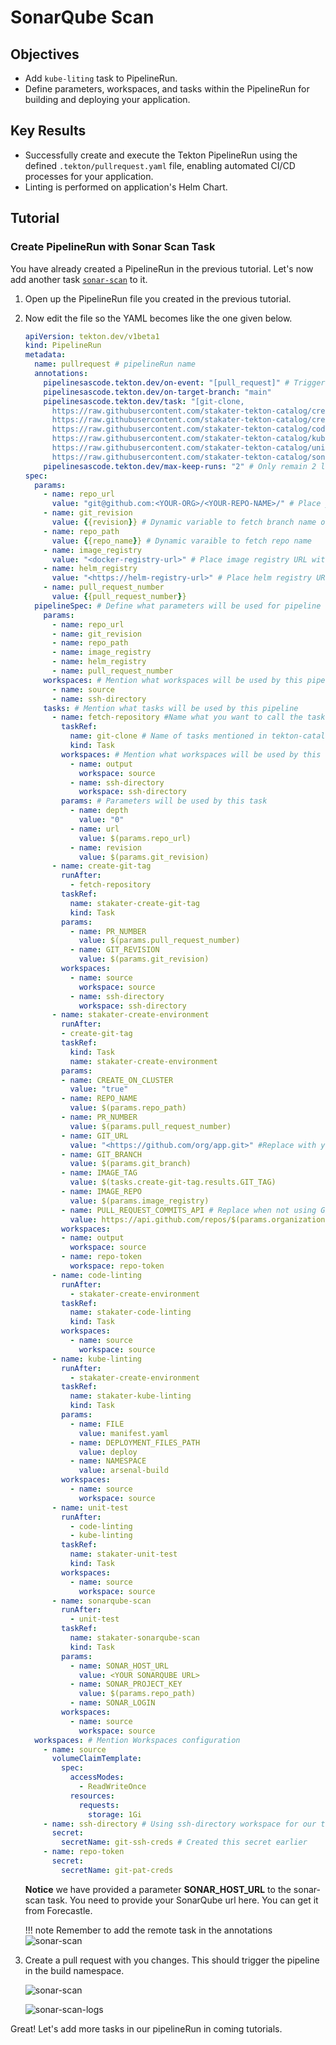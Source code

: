 # SonarQube Scan

## Objectives

- Add `kube-liting` task to PipelineRun.
- Define parameters, workspaces, and tasks within the PipelineRun for building and deploying your application.

## Key Results

- Successfully create and execute the Tekton PipelineRun using the defined `.tekton/pullrequest.yaml` file, enabling automated CI/CD processes for your application.
- Linting is performed on application's Helm Chart.

## Tutorial

### Create PipelineRun with Sonar Scan Task

You have already created a PipelineRun in the previous tutorial. Let's now add another task [`sonar-scan`](https://github.com/stakater-tekton-catalog/sonarqube-scan) to it.

1. Open up the PipelineRun file you created in the previous tutorial.
1. Now edit the file so the YAML becomes like the one given below.

    ```yaml
    apiVersion: tekton.dev/v1beta1
    kind: PipelineRun
    metadata:
      name: pullrequest # pipelineRun name
      annotations:
        pipelinesascode.tekton.dev/on-event: "[pull_request]" # Trigger the pipelineRun on push events on branch main
        pipelinesascode.tekton.dev/on-target-branch: "main"
        pipelinesascode.tekton.dev/task: "[git-clone, 
          https://raw.githubusercontent.com/stakater-tekton-catalog/create-git-tag/0.0.12/task/stakater-create-git-tag/stakater-create-git-tag.yaml,
          https://raw.githubusercontent.com/stakater-tekton-catalog/create-environment/0.0.16/task/stakater-create-environment/stakater-create-environment.yaml,
          https://raw.githubusercontent.com/stakater-tekton-catalog/code-linting-mvn/0.0.4/task/stakater-code-linting/stakater-code-linting.yaml,
          https://raw.githubusercontent.com/stakater-tekton-catalog/kube-linting/0.0.7/task/stakater-kube-linting/stakater-kube-linting.yaml,
          https://raw.githubusercontent.com/stakater-tekton-catalog/unit-test/0.0.6/task/stakater-unit-test/stakater-unit-test.yaml,
          https://raw.githubusercontent.com/stakater-tekton-catalog/sonarqube-scan/0.0.13/task/stakater-sonarqube-scan/stakater-sonarqube-scan.yaml]"
        pipelinesascode.tekton.dev/max-keep-runs: "2" # Only remain 2 latest pipelineRuns on SAAP
    spec:
      params:
        - name: repo_url
          value: "git@github.com:<YOUR-ORG>/<YOUR-REPO-NAME>/" # Place your repo SSH URL
        - name: git_revision
          value: {{revision}} # Dynamic variable to fetch branch name of the push event on your repo
        - name: repo_path
          value: {{repo_name}} # Dynamic varaible to fetch repo name
        - name: image_registry
          value: "<docker-registry-url>" # Place image registry URL without https:// succeeded by your application name
        - name: helm_registry
          value: "<https://helm-registry-url>" # Place helm registry URL with https://
        - name: pull_request_number
          value: {{pull_request_number}}
      pipelineSpec: # Define what parameters will be used for pipeline
        params:
          - name: repo_url
          - name: git_revision
          - name: repo_path
          - name: image_registry
          - name: helm_registry
          - name: pull_request_number
        workspaces: # Mention what workspaces will be used by this pipeline to store data and used by data transferring between tasks
          - name: source
          - name: ssh-directory
        tasks: # Mention what tasks will be used by this pipeline
          - name: fetch-repository #Name what you want to call the task
            taskRef:
              name: git-clone # Name of tasks mentioned in tekton-catalog
              kind: Task
            workspaces: # Mention what workspaces will be used by this task
              - name: output
                workspace: source
              - name: ssh-directory
                workspace: ssh-directory
            params: # Parameters will be used by this task
              - name: depth
                value: "0"
              - name: url
                value: $(params.repo_url)
              - name: revision
                value: $(params.git_revision)
          - name: create-git-tag
            runAfter:
              - fetch-repository
            taskRef:
              name: stakater-create-git-tag
              kind: Task
            params:
              - name: PR_NUMBER
                value: $(params.pull_request_number)
              - name: GIT_REVISION
                value: $(params.git_revision)
            workspaces:
              - name: source
                workspace: source
              - name: ssh-directory
                workspace: ssh-directory
          - name: stakater-create-environment
            runAfter:
            - create-git-tag
            taskRef:
              kind: Task
              name: stakater-create-environment
            params:
            - name: CREATE_ON_CLUSTER
              value: "true"
            - name: REPO_NAME
              value: $(params.repo_path)
            - name: PR_NUMBER
              value: $(params.pull_request_number)
            - name: GIT_URL
              value: "<https://github.com/org/app.git>" #Replace with your application repository Url
            - name: GIT_BRANCH
              value: $(params.git_branch)
            - name: IMAGE_TAG
              value: $(tasks.create-git-tag.results.GIT_TAG)
            - name: IMAGE_REPO
              value: $(params.image_registry)
            - name: PULL_REQUEST_COMMITS_API # Replace when not using Git
              value: https://api.github.com/repos/$(params.organization)/$(params.repo_path)/pulls/$(params.pull_request_number)/commits
            workspaces:
            - name: output
              workspace: source
            - name: repo-token
              workspace: repo-token
          - name: code-linting
            runAfter:
              - stakater-create-environment
            taskRef:
              name: stakater-code-linting
              kind: Task
            workspaces:
              - name: source
                workspace: source
          - name: kube-linting
            runAfter:
              - stakater-create-environment
            taskRef:
              name: stakater-kube-linting
              kind: Task
            params:
              - name: FILE
                value: manifest.yaml
              - name: DEPLOYMENT_FILES_PATH
                value: deploy
              - name: NAMESPACE
                value: arsenal-build
            workspaces:
              - name: source
                workspace: source
          - name: unit-test
            runAfter:
              - code-linting
              - kube-linting
            taskRef:
              name: stakater-unit-test
              kind: Task
            workspaces:
              - name: source
                workspace: source
          - name: sonarqube-scan
            runAfter:
              - unit-test
            taskRef:
              name: stakater-sonarqube-scan
              kind: Task
            params:
              - name: SONAR_HOST_URL
                value: <YOUR SONARQUBE URL>
              - name: SONAR_PROJECT_KEY
                value: $(params.repo_path)
              - name: SONAR_LOGIN
            workspaces:
              - name: source
                workspace: source
      workspaces: # Mention Workspaces configuration
        - name: source
          volumeClaimTemplate:
            spec:
              accessModes:
                - ReadWriteOnce
              resources:
                requests:
                  storage: 1Gi
        - name: ssh-directory # Using ssh-directory workspace for our task to have better security
          secret:
            secretName: git-ssh-creds # Created this secret earlier
        - name: repo-token
          secret:
            secretName: git-pat-creds
    ```

    **Notice** we have provided a parameter **SONAR_HOST_URL** to the sonar-scan task. You need to provide your SonarQube url here. You can get it from Forecastle.

    !!! note
        Remember to add the remote task in the annotations
        ![sonar-scan](images/sonar-scan-annotaion.png)

1. Create a pull request with you changes. This should trigger the pipeline in the build namespace.

   ![sonar-scan](images/sonar-scan.png)

   ![sonar-scan-logs](images/sonar-scan-logs.png)

Great! Let's add more tasks in our pipelineRun in coming tutorials.
